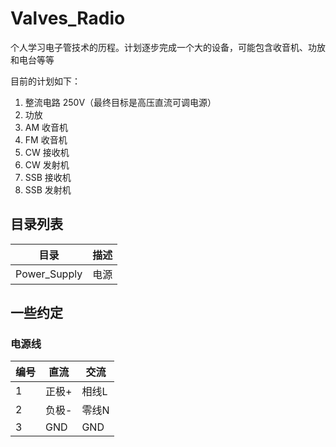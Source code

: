 # Valves_Radio
个人学习电子管技术的历程。计划逐步完成一个大的设备，可能包含收音机、功放和电台等等  

目前的计划如下：
1. 整流电路 250V（最终目标是高压直流可调电源）
2. 功放
3. AM 收音机
4. FM 收音机
5. CW 接收机
6. CW 发射机
7. SSB 接收机
8. SSB 发射机

## 目录列表
| 目录           | 描述   |
| ------------ | ---- |
| Power_Supply | 电源   |

## 一些约定
### 电源线
|编号|直流   |交流   |
|----|-------|-------|
| 1  | 正极+ | 相线L |
| 2  | 负极- | 零线N |
| 3  | GND   | GND   |

